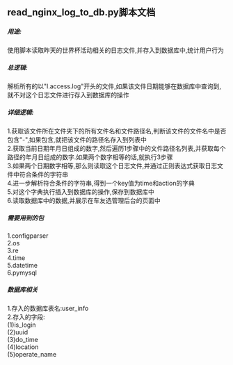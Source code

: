 <h2>read_nginx_log_to_db.py脚本文档</h2>

<h5>用途:</h5>
<p>使用脚本读取昨天的世界杯活动相关的日志文件,并存入到数据库中,统计用户行为</p>

<h5>总逻辑:</h5>
解析所有的以"l.access.log"开头的文件,如果该文件日期能够在数据库中查询到,就不对这个日志文件进行存入到数据库的操作<br>



<h5>详细逻辑:</h5>
1.获取该文件所在文件夹下的所有文件名和文件路径名,判断该文件的文件名中是否包含"-",如果包含,就把该文件的路径名存入到列表中<br>
2.获取当前日期年月日组成的数字,然后遍历1步骤中的文件路径名列表,并获取每个路径的年月日组成的数字.如果两个数字相等的话,就执行3步骤<br>
3.如果两个日期数字相等,那么则读取这个日志文件,并通过正则表达式获取日志文件中符合条件的字符串<br>
4.进一步解析符合条件的字符串,得到一个key值为time和action的字典<br>
5.对这个字典执行插入到数据库的操作,保存到数据库中<br>
6.读取数据库中的数据,并展示在车友选管理后台的页面中<br>

<h5>需要用到的包</h5>
1.configparser<br>
2.os<br>
3.re<br>
4.time<br>
5.datetime<br>
6.pymysql<br>

<h5>数据库相关</h5>
1.存入的数据库表名:user_info<br>
2.存入的字段:<br>
(1)is_login<br>
(2)uuid<br>
(3)do_time<br>
(4)location<br>
(5)operate_name<br>


